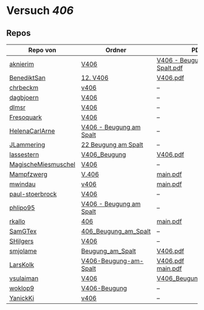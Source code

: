 # Versuch *406*

## Repos

|                     Repo von                     |                                                       Ordner                                                        |                                                                                                     PDFs                                                                                                      |
|--------------------------------------------------|---------------------------------------------------------------------------------------------------------------------|---------------------------------------------------------------------------------------------------------------------------------------------------------------------------------------------------------------|
|[aknierim](../repo/aknierim)                      |[V406](https://github.com/aknierim/AP/tree/master/SoSe/V406)                                                         |[V406 - Beugung am Spalt.pdf](https://github.com/aknierim/AP/blob/master/Protokolle/V406%20-%20Beugung%20am%20Spalt.pdf)                                                                                       |
|[BenediktSan](../repo/BenediktSan)                |[12. V406](https://github.com/BenediktSan/AnfaengerPraktikum2020/tree/main/Versuche%20Semester%20IV/12.%20V406)      |[V406.pdf](https://github.com/BenediktSan/AnfaengerPraktikum2020/blob/main/Versuche%20Semester%20IV/12.%20V406/V406.pdf)                                                                                       |
|[chrbeckm](../repo/chrbeckm)                      |[v406](https://github.com/chrbeckm/anfaenger-praktikum/tree/master/v406)                                             |–                                                                                                                                                                                                              |
|[dagbjoern](../repo/dagbjoern)                    |[V406](https://github.com/dagbjoern/AP-Physik/tree/master/V406)                                                      |–                                                                                                                                                                                                              |
|[dlmsr](../repo/dlmsr)                            |[V406](https://github.com/dlmsr/praktikum/tree/master/V406)                                                          |–                                                                                                                                                                                                              |
|[Fresoquark](../repo/Fresoquark)                  |[V406](https://github.com/Fresoquark/Anfaengerpraktikum/tree/master/V406)                                            |–                                                                                                                                                                                                              |
|[HelenaCarlArne](../repo/HelenaCarlArne)          |[V406 - Beugung am Spalt](https://github.com/HelenaCarlArne/ProtokolleAP/tree/master/V406%20-%20Beugung%20am%20Spalt)|–                                                                                                                                                                                                              |
|[JLammering](../repo/JLammering)                  |[22 Beugung am Spalt](https://github.com/JLammering/Physikalisches-Praktikum/tree/master/22%20Beugung%20am%20Spalt)  |–                                                                                                                                                                                                              |
|[lassestern](../repo/lassestern)                  |[V406_Beugung](https://github.com/lassestern/praktikum-david-lasse/tree/master/V406_Beugung)                         |[V406.pdf](https://github.com/lassestern/praktikum-david-lasse/blob/master/V406_Beugung/V406.pdf)                                                                                                              |
|[MagischeMiesmuschel](../repo/MagischeMiesmuschel)|[V406](https://github.com/MagischeMiesmuschel/AnfaengerPraktikum/tree/master/V406)                                   |–                                                                                                                                                                                                              |
|[Mampfzwerg](../repo/Mampfzwerg)                  |[V.406](https://github.com/Mampfzwerg/Praktikum/tree/master/V.406)                                                   |[main.pdf](https://github.com/Mampfzwerg/Praktikum/blob/master/V.406/latex-template/main.pdf)                                                                                                                  |
|[mwindau](../repo/mwindau)                        |[v406](https://github.com/mwindau/praktikum/tree/master/v406)                                                        |[main.pdf](https://github.com/mwindau/praktikum/blob/master/v406/main.pdf)                                                                                                                                     |
|[paul-stoerbrock](../repo/paul-stoerbrock)        |[V406](https://github.com/paul-stoerbrock/Praktikum/tree/master/V406)                                                |–                                                                                                                                                                                                              |
|[phlipo95](../repo/phlipo95)                      |[V406 - Beugung am Spalt](https://github.com/phlipo95/AP-Praktikum/tree/master/V406%20-%20Beugung%20am%20Spalt)      |–                                                                                                                                                                                                              |
|[rkallo](../repo/rkallo)                          |[406](https://github.com/rkallo/APWS1718/tree/master/406)                                                            |[main.pdf](https://github.com/rkallo/APWS1718/blob/master/406/main.pdf)                                                                                                                                        |
|[SamGTex](../repo/SamGTex)                        |[406_Beugung_am_Spalt](https://github.com/SamGTex/Physik_Praktikum_Samuel_Max/tree/master/406_Beugung_am_Spalt)      |–                                                                                                                                                                                                              |
|[SHilgers](../repo/SHilgers)                      |[V406](https://github.com/SHilgers/Praktikum2/tree/master/V406)                                                      |–                                                                                                                                                                                                              |
|[smjolame](../repo/smjolame)                      |[Beugung_am_Spalt](https://github.com/smjolame/Praktikum_1/tree/master/Beugung_am_Spalt)                             |[V406.pdf](https://github.com/smjolame/Praktikum_1/blob/master/Beugung_am_Spalt/V406.pdf)                                                                                                                      |
|[LarsKolk](../repo/LarsKolk)                      |[V406-Beugung-am-Spalt](https://github.com/LarsKolk/Anfaengerpraktikum/tree/master/V406-Beugung-am-Spalt)            |[V406.pdf](https://github.com/LarsKolk/Anfaengerpraktikum/blob/master/V406-Beugung-am-Spalt/V406.pdf)<br/>[main.pdf](https://github.com/LarsKolk/Anfaengerpraktikum/blob/master/V406-Beugung-am-Spalt/main.pdf)|
|[vsulaiman](../repo/vsulaiman)                    |[V406](https://github.com/vsulaiman/Praktikum/tree/master/SS17/V406)                                                 |[V406_Beugung_am_Spalt.pdf](https://github.com/vsulaiman/Praktikum/blob/master/AP%20Protokolle/V406_Beugung_am_Spalt.pdf)                                                                                      |
|[woklop9](../repo/woklop9)                        |[V406-Beugung](https://github.com/woklop9/Anfaengerpraktikum/tree/master/V406-Beugung)                               |–                                                                                                                                                                                                              |
|[YanickKi](../repo/YanickKi)                      |[v406](https://github.com/YanickKi/AP_T_Y/tree/main/v406)                                                            |–                                                                                                                                                                                                              |
